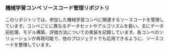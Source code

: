 ### 機械学習コンペ ソースコード管理リポジトリ

このリポジトリでは、参加した機械学習コンペに関連するソースコードを管理しています。コンペごとに異なるデータセットやアルゴリズムを扱い、主にデータ前処理、モデル構築、評価方法についての実装を記録しています。各コンペのソリューションが再現可能で、他のプロジェクトでも応用できるように、ソースコードを整理しています。

